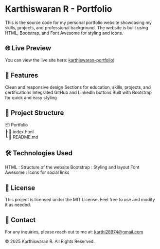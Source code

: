 # Karthiswaran R - Portfolio

This is the source code for my personal portfolio website showcasing my skills, projects, and professional background. The website is built using HTML, Bootstrap, and Font Awesome for styling and icons.

## 🌐 Live Preview
You can view the live site here: [karthiswaran-portfolio](https://karthiswaran-portfolio.netlify.app/))

## 🚀 Features
Clean and responsive design
  Sections for education, skills, projects, and certifications
  Integrated GitHub and LinkedIn buttons
  Built with Bootstrap for quick and easy styling

## 📂 Project Structure

📦 Portfolio   
 ┣ 📜 index.html  
 ┗ 📜 README.md   


## 🛠️ Technologies Used
  HTML : Structure of the website
  Bootstrap : Styling and layout
  Font Awesome : Icons for social links

## 📄 License
This project is licensed under the MIT License. Feel free to use and modify it as needed.

## 📧 Contact
For any inquiries, please reach out to me at: karthi28974@gmail.com


© 2025 Karthiswaran R. All Rights Reserved.
